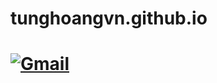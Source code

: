 # tunghoangvn.github.io
<h1><a href="mailto: hoangtungdragon@gmail.com"><img src="https://upload.wikimedia.org/wikipedia/commons/thumb/7/7e/Gmail_icon_%282020%29.svg/512px-Gmail_icon_%282020%29.svg.png" alt="Gmail"></a><h1>
